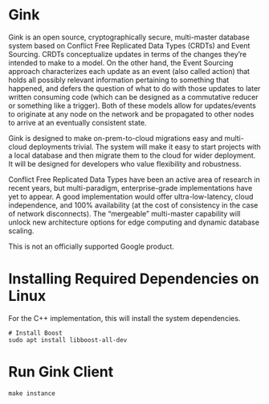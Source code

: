 # Gink

Gink is an open source, cryptographically secure, multi-master database system
based on Conflict Free Replicated Data Types (CRDTs) and Event Sourcing.  CRDTs
conceptualize updates in terms of the changes they’re intended to make to a
model.  On the other hand, the Event Sourcing approach characterizes each update
as an event (also called action) that holds all possibly relevant information
pertaining to something that happened, and defers the question of what to do
with those updates to later written consuming code (which can be designed as a
commutative reducer or something like a trigger).  Both of these models allow
for updates/events to originate at any node on the network and be propagated to
other nodes to arrive at an eventually consistent state.

Gink is designed to make on-prem-to-cloud migrations easy and multi-cloud
deployments trivial. The system will make it easy to start projects with a local
database and then migrate them to the cloud for wider deployment. It will be
designed for developers who value flexibility and robustness.

Conflict Free Replicated Data Types have been an active area of research in
recent years, but  multi-paradigm, enterprise-grade implementations have yet to
appear.  A good implementation would offer ultra-low-latency, cloud
independence, and 100% availability (at the cost of consistency in the case of
network disconnects). The “mergeable” multi-master capability will unlock new
architecture options for edge computing and dynamic database scaling.

This is not an officially supported Google product.

# Installing Required Dependencies on Linux

For the C++ implementation, this will install the system dependencies.
```
# Install Boost
sudo apt install libboost-all-dev
```

# Run Gink Client
```
make instance
```
